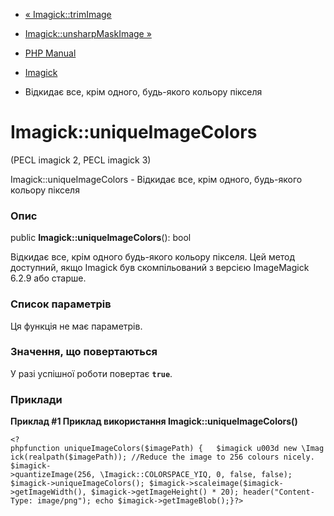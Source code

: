 - [« Imagick::trimImage](imagick.trimimage.md)
- [Imagick::unsharpMaskImage »](imagick.unsharpmaskimage.md)

- [PHP Manual](index.md)
- [Imagick](class.imagick.md)
- Відкидає все, крім одного, будь-якого кольору пікселя

# Imagick::uniqueImageColors

(PECL imagick 2, PECL imagick 3)

Imagick::uniqueImageColors - Відкидає все, крім одного, будь-якого кольору
пікселя

### Опис

public **Imagick::uniqueImageColors**(): bool

Відкидає все, крім одного будь-якого кольору пікселя. Цей метод
доступний, якщо Imagick був скомпільований з версією ImageMagick 6.2.9 або
старше.

### Список параметрів

Ця функція не має параметрів.

### Значення, що повертаються

У разі успішної роботи повертає **`true`**.

### Приклади

**Приклад #1 Приклад використання **Imagick::uniqueImageColors()****

` <?phpfunction uniqueImageColors($imagePath) {   $imagick u003d new \Imagick(realpath($imagePath)); //Reduce the image to 256 colours nicely. $imagick->quantizeImage(256, \Imagick::COLORSPACE_YIQ, 0, false, false); $imagick->uniqueImageColors(); $imagick->scaleimage($imagick->getImageWidth(), $imagick->getImageHeight() * 20); header("Content-Type: image/png"); echo $imagick->getImageBlob();}?> `
